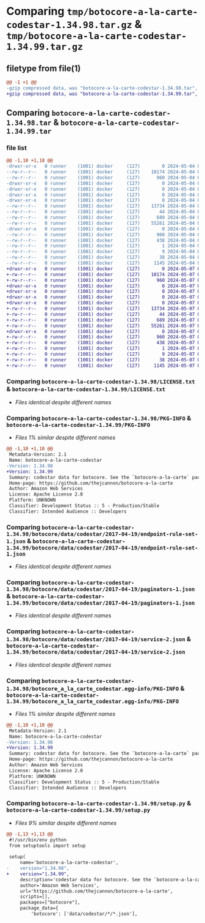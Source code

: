 # Comparing `tmp/botocore-a-la-carte-codestar-1.34.98.tar.gz` & `tmp/botocore-a-la-carte-codestar-1.34.99.tar.gz`

## filetype from file(1)

```diff
@@ -1 +1 @@
-gzip compressed data, was "botocore-a-la-carte-codestar-1.34.98.tar", last modified: Sat May  4 01:01:16 2024, max compression
+gzip compressed data, was "botocore-a-la-carte-codestar-1.34.99.tar", last modified: Tue May  7 01:02:18 2024, max compression
```

## Comparing `botocore-a-la-carte-codestar-1.34.98.tar` & `botocore-a-la-carte-codestar-1.34.99.tar`

### file list

```diff
@@ -1,18 +1,18 @@
-drwxr-xr-x   0 runner    (1001) docker     (127)        0 2024-05-04 01:01:16.046048 botocore-a-la-carte-codestar-1.34.98/
--rw-r--r--   0 runner    (1001) docker     (127)    10174 2024-05-04 01:01:15.000000 botocore-a-la-carte-codestar-1.34.98/LICENSE.txt
--rw-r--r--   0 runner    (1001) docker     (127)      960 2024-05-04 01:01:16.046048 botocore-a-la-carte-codestar-1.34.98/PKG-INFO
-drwxr-xr-x   0 runner    (1001) docker     (127)        0 2024-05-04 01:01:16.042048 botocore-a-la-carte-codestar-1.34.98/botocore/
-drwxr-xr-x   0 runner    (1001) docker     (127)        0 2024-05-04 01:01:16.042048 botocore-a-la-carte-codestar-1.34.98/botocore/data/
-drwxr-xr-x   0 runner    (1001) docker     (127)        0 2024-05-04 01:01:16.042048 botocore-a-la-carte-codestar-1.34.98/botocore/data/codestar/
-drwxr-xr-x   0 runner    (1001) docker     (127)        0 2024-05-04 01:01:16.046048 botocore-a-la-carte-codestar-1.34.98/botocore/data/codestar/2017-04-19/
--rw-r--r--   0 runner    (1001) docker     (127)    13734 2024-05-04 01:01:11.000000 botocore-a-la-carte-codestar-1.34.98/botocore/data/codestar/2017-04-19/endpoint-rule-set-1.json
--rw-r--r--   0 runner    (1001) docker     (127)       44 2024-05-04 01:01:11.000000 botocore-a-la-carte-codestar-1.34.98/botocore/data/codestar/2017-04-19/examples-1.json
--rw-r--r--   0 runner    (1001) docker     (127)      689 2024-05-04 01:01:11.000000 botocore-a-la-carte-codestar-1.34.98/botocore/data/codestar/2017-04-19/paginators-1.json
--rw-r--r--   0 runner    (1001) docker     (127)    55261 2024-05-04 01:01:11.000000 botocore-a-la-carte-codestar-1.34.98/botocore/data/codestar/2017-04-19/service-2.json
-drwxr-xr-x   0 runner    (1001) docker     (127)        0 2024-05-04 01:01:16.046048 botocore-a-la-carte-codestar-1.34.98/botocore_a_la_carte_codestar.egg-info/
--rw-r--r--   0 runner    (1001) docker     (127)      960 2024-05-04 01:01:16.000000 botocore-a-la-carte-codestar-1.34.98/botocore_a_la_carte_codestar.egg-info/PKG-INFO
--rw-r--r--   0 runner    (1001) docker     (127)      438 2024-05-04 01:01:16.000000 botocore-a-la-carte-codestar-1.34.98/botocore_a_la_carte_codestar.egg-info/SOURCES.txt
--rw-r--r--   0 runner    (1001) docker     (127)        1 2024-05-04 01:01:16.000000 botocore-a-la-carte-codestar-1.34.98/botocore_a_la_carte_codestar.egg-info/dependency_links.txt
--rw-r--r--   0 runner    (1001) docker     (127)        9 2024-05-04 01:01:16.000000 botocore-a-la-carte-codestar-1.34.98/botocore_a_la_carte_codestar.egg-info/top_level.txt
--rw-r--r--   0 runner    (1001) docker     (127)       38 2024-05-04 01:01:16.046048 botocore-a-la-carte-codestar-1.34.98/setup.cfg
--rw-r--r--   0 runner    (1001) docker     (127)     1145 2024-05-04 01:01:15.000000 botocore-a-la-carte-codestar-1.34.98/setup.py
+drwxr-xr-x   0 runner    (1001) docker     (127)        0 2024-05-07 01:02:18.112088 botocore-a-la-carte-codestar-1.34.99/
+-rw-r--r--   0 runner    (1001) docker     (127)    10174 2024-05-07 01:02:17.000000 botocore-a-la-carte-codestar-1.34.99/LICENSE.txt
+-rw-r--r--   0 runner    (1001) docker     (127)      960 2024-05-07 01:02:18.112088 botocore-a-la-carte-codestar-1.34.99/PKG-INFO
+drwxr-xr-x   0 runner    (1001) docker     (127)        0 2024-05-07 01:02:18.112088 botocore-a-la-carte-codestar-1.34.99/botocore/
+drwxr-xr-x   0 runner    (1001) docker     (127)        0 2024-05-07 01:02:18.112088 botocore-a-la-carte-codestar-1.34.99/botocore/data/
+drwxr-xr-x   0 runner    (1001) docker     (127)        0 2024-05-07 01:02:18.112088 botocore-a-la-carte-codestar-1.34.99/botocore/data/codestar/
+drwxr-xr-x   0 runner    (1001) docker     (127)        0 2024-05-07 01:02:18.112088 botocore-a-la-carte-codestar-1.34.99/botocore/data/codestar/2017-04-19/
+-rw-r--r--   0 runner    (1001) docker     (127)    13734 2024-05-07 01:02:10.000000 botocore-a-la-carte-codestar-1.34.99/botocore/data/codestar/2017-04-19/endpoint-rule-set-1.json
+-rw-r--r--   0 runner    (1001) docker     (127)       44 2024-05-07 01:02:10.000000 botocore-a-la-carte-codestar-1.34.99/botocore/data/codestar/2017-04-19/examples-1.json
+-rw-r--r--   0 runner    (1001) docker     (127)      689 2024-05-07 01:02:10.000000 botocore-a-la-carte-codestar-1.34.99/botocore/data/codestar/2017-04-19/paginators-1.json
+-rw-r--r--   0 runner    (1001) docker     (127)    55261 2024-05-07 01:02:10.000000 botocore-a-la-carte-codestar-1.34.99/botocore/data/codestar/2017-04-19/service-2.json
+drwxr-xr-x   0 runner    (1001) docker     (127)        0 2024-05-07 01:02:18.112088 botocore-a-la-carte-codestar-1.34.99/botocore_a_la_carte_codestar.egg-info/
+-rw-r--r--   0 runner    (1001) docker     (127)      960 2024-05-07 01:02:18.000000 botocore-a-la-carte-codestar-1.34.99/botocore_a_la_carte_codestar.egg-info/PKG-INFO
+-rw-r--r--   0 runner    (1001) docker     (127)      438 2024-05-07 01:02:18.000000 botocore-a-la-carte-codestar-1.34.99/botocore_a_la_carte_codestar.egg-info/SOURCES.txt
+-rw-r--r--   0 runner    (1001) docker     (127)        1 2024-05-07 01:02:18.000000 botocore-a-la-carte-codestar-1.34.99/botocore_a_la_carte_codestar.egg-info/dependency_links.txt
+-rw-r--r--   0 runner    (1001) docker     (127)        9 2024-05-07 01:02:18.000000 botocore-a-la-carte-codestar-1.34.99/botocore_a_la_carte_codestar.egg-info/top_level.txt
+-rw-r--r--   0 runner    (1001) docker     (127)       38 2024-05-07 01:02:18.116088 botocore-a-la-carte-codestar-1.34.99/setup.cfg
+-rw-r--r--   0 runner    (1001) docker     (127)     1145 2024-05-07 01:02:17.000000 botocore-a-la-carte-codestar-1.34.99/setup.py
```

### Comparing `botocore-a-la-carte-codestar-1.34.98/LICENSE.txt` & `botocore-a-la-carte-codestar-1.34.99/LICENSE.txt`

 * *Files identical despite different names*

### Comparing `botocore-a-la-carte-codestar-1.34.98/PKG-INFO` & `botocore-a-la-carte-codestar-1.34.99/PKG-INFO`

 * *Files 1% similar despite different names*

```diff
@@ -1,10 +1,10 @@
 Metadata-Version: 2.1
 Name: botocore-a-la-carte-codestar
-Version: 1.34.98
+Version: 1.34.99
 Summary: codestar data for botocore. See the `botocore-a-la-carte` package for more info.
 Home-page: https://github.com/thejcannon/botocore-a-la-carte
 Author: Amazon Web Services
 License: Apache License 2.0
 Platform: UNKNOWN
 Classifier: Development Status :: 5 - Production/Stable
 Classifier: Intended Audience :: Developers
```

### Comparing `botocore-a-la-carte-codestar-1.34.98/botocore/data/codestar/2017-04-19/endpoint-rule-set-1.json` & `botocore-a-la-carte-codestar-1.34.99/botocore/data/codestar/2017-04-19/endpoint-rule-set-1.json`

 * *Files identical despite different names*

### Comparing `botocore-a-la-carte-codestar-1.34.98/botocore/data/codestar/2017-04-19/paginators-1.json` & `botocore-a-la-carte-codestar-1.34.99/botocore/data/codestar/2017-04-19/paginators-1.json`

 * *Files identical despite different names*

### Comparing `botocore-a-la-carte-codestar-1.34.98/botocore/data/codestar/2017-04-19/service-2.json` & `botocore-a-la-carte-codestar-1.34.99/botocore/data/codestar/2017-04-19/service-2.json`

 * *Files identical despite different names*

### Comparing `botocore-a-la-carte-codestar-1.34.98/botocore_a_la_carte_codestar.egg-info/PKG-INFO` & `botocore-a-la-carte-codestar-1.34.99/botocore_a_la_carte_codestar.egg-info/PKG-INFO`

 * *Files 1% similar despite different names*

```diff
@@ -1,10 +1,10 @@
 Metadata-Version: 2.1
 Name: botocore-a-la-carte-codestar
-Version: 1.34.98
+Version: 1.34.99
 Summary: codestar data for botocore. See the `botocore-a-la-carte` package for more info.
 Home-page: https://github.com/thejcannon/botocore-a-la-carte
 Author: Amazon Web Services
 License: Apache License 2.0
 Platform: UNKNOWN
 Classifier: Development Status :: 5 - Production/Stable
 Classifier: Intended Audience :: Developers
```

### Comparing `botocore-a-la-carte-codestar-1.34.98/setup.py` & `botocore-a-la-carte-codestar-1.34.99/setup.py`

 * *Files 9% similar despite different names*

```diff
@@ -1,13 +1,13 @@
 #!/usr/bin/env python
 from setuptools import setup
 
 setup(
     name='botocore-a-la-carte-codestar',
-    version="1.34.98",
+    version="1.34.99",
     description='codestar data for botocore. See the `botocore-a-la-carte` package for more info.',
     author='Amazon Web Services',
     url='https://github.com/thejcannon/botocore-a-la-carte',
     scripts=[],
     packages=["botocore"],
     package_data={
         'botocore': ['data/codestar/*/*.json'],
```


